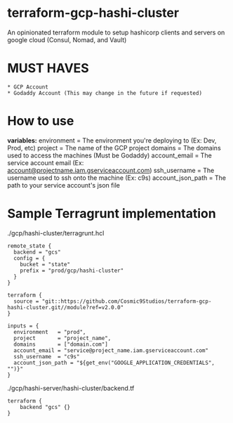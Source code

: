 # terraform-gcp-hashi-cluster
An opinionated terraform module to setup hashicorp clients and servers on google cloud (Consul, Nomad, and Vault)

# MUST HAVES
    * GCP Account 
    * Godaddy Account (This may change in the future if requested)

# How to use

**variables:**
    environment = The environment you're deploying to (Ex: Dev, Prod, etc)
    project = The name of the GCP project
    domains = The domains used to access the machines (Must be Godaddy)
    account_email = The service account email (Ex: account@projectname.iam.gserviceaccount.com)
    ssh_username = The username used to ssh onto the machine (Ex: c9s)
    account_json_path = The path to your service account's json file


# Sample Terragrunt implementation

./gcp/hashi-cluster/terragrunt.hcl

```hcl
remote_state {
  backend = "gcs"
  config = {
    bucket = "state"
    prefix = "prod/gcp/hashi-cluster"
  } 
}

terraform {
  source = "git::https://github.com/Cosmic9Studios/terraform-gcp-hashi-cluster.git//module?ref=v2.0.0"
}

inputs = {
  environment   = "prod",
  project       = "project_name",
  domains       = ["domain.com"]
  account_email = "service@project_name.iam.gserviceaccount.com"
  ssh_username  = "c9s"
  account_json_path = "${get_env("GOOGLE_APPLICATION_CREDENTIALS", "")}"
}
```

./gcp/hashi-server/hashi-cluster/backend.tf

```hcl
terraform {
    backend "gcs" {}
}
```